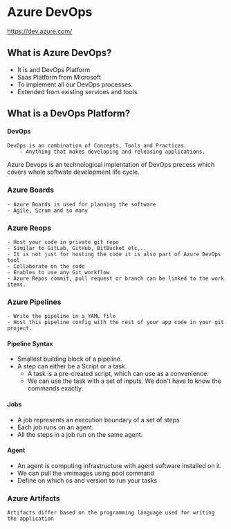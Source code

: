 # Azure DevOps

https://dev.azure.com/

## What is Azure DevOps?

* It is and DevOps Platform
* Saas Platform from Microsoft
* To implement all our DevOps processes.
* Extended from existing services and tools.


## What is a DevOps Platform?

#### DevOps
    DevOps is an combination of Concepts, Tools and Practices.
        - Anything that makes developing and releasing applications.

Azure Devops is an technological implentation of DevOps precess which covers whole softwate development life cycle.

### Azure Boards

    - Azure Boards is used for planning the software
    - Agile, Scrum and so many

### Azure Reops
    - Host your code in private git repo
    - Similar to GitLab, GitHub, BitBucket etc,..
    - It is not just for hosting the code it is also part of Azure DevOps tool
    - Collaborate on the code
    - Enables to use any Git workflow
    - Azure Repos commit, pull request or branch can be linked to the work items.

### Azure Pipelines

    - Write the pipeline in a YAML file
    - Host this pipeline config with the rest of your app code in your git project.

#### Pipeline Syntax
* Smallest building block of a pipeline.
* A step can either be a Script or a task.
    - A task is a pre-created script, which can use as a convenience.   
    - We can use the task with a set of inputs. We don't have to know the commands exactly.

#### Jobs

- A job represents an execution boundary of a set of steps
- Each job runs on an agent.
- All the steps in a job run on the same agent.

#### Agent

- An agent is computing infrastructure with agent software installed on it.
- We can pull the vmimages using pool command
- Define on which os and version to run your tasks

### Azure Artifacts

    Artifacts differ based on the programming language used for writing the application

